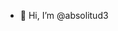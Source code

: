 - 👋 Hi, I’m @absolitud3

<!---
absolitud3/absolitud3 is a ✨ special ✨ repository because its `README.md` (this file) appears on your GitHub profile.
You can click the Preview link to take a look at your changes.
--->
